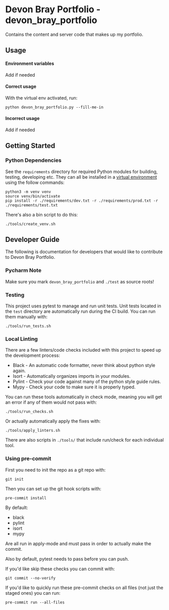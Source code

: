 # Devon Bray Portfolio - devon_bray_portfolio 

Contains the content and server code that makes up my portfolio.

## Usage

####  Environment variables

Add if needed

#### Correct usage

With the virtual env activated, run: 

```
python devon_bray_portfolio.py --fill-me-in
```

#### Incorrect usage

Add if needed


## Getting Started

### Python Dependencies

See the `requirements` directory for required Python modules for building, testing, developing etc.
They can all be installed in a [virtual environment](https://docs.python.org/3/library/venv.html) 
using the follow commands:

```
python3 -m venv venv
source venv/bin/activate
pip install -r ./requirements/dev.txt -r ./requirements/prod.txt -r ./requirements/test.txt
```

There's also a bin script to do this:

```
./tools/create_venv.sh
```


## Developer Guide

The following is documentation for developers that would like to contribute
to Devon Bray Portfolio.

### Pycharm Note

Make sure you mark `devon_bray_portfolio` and `./test` as source roots!

### Testing

This project uses pytest to manage and run unit tests. Unit tests located in the `test` directory 
are automatically run during the CI build. You can run them manually with:

```
./tools/run_tests.sh
```

### Local Linting

There are a few linters/code checks included with this project to speed up the development process:

* Black - An automatic code formatter, never think about python style again.
* Isort - Automatically organizes imports in your modules.
* Pylint - Check your code against many of the python style guide rules.
* Mypy - Check your code to make sure it is properly typed.

You can run these tools automatically in check mode, meaning you will get an error if any of them
would not pass with:

```
./tools/run_checks.sh
```

Or actually automatically apply the fixes with:

```
./tools/apply_linters.sh
```

There are also scripts in `./tools/` that include run/check for each individual tool.


### Using pre-commit

First you need to init the repo as a git repo with:

```
git init
```

Then you can set up the git hook scripts with:

```
pre-commit install
```

By default:

* black
* pylint
* isort
* mypy

Are all run in apply-mode and must pass in order to actually make the commit.

Also by default, pytest needs to pass before you can push.

If you'd like skip these checks you can commit with:

```
git commit --no-verify
```

If you'd like to quickly run these pre-commit checks on all files (not just the staged ones) you
can run:

```
pre-commit run --all-files
```

